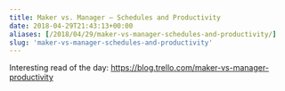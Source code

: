 ```yaml
---
title: Maker vs. Manager – Schedules and Productivity
date: 2018-04-29T21:43:13+00:00
aliases: [/2018/04/29/maker-vs-manager-schedules-and-productivity/]
slug: 'maker-vs-manager-schedules-and-productivity'
---
```

Interesting read of the day: <https://blog.trello.com/maker-vs-manager-productivity>
